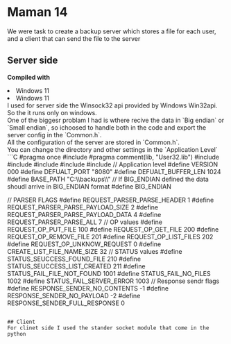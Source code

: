 # Maman 14
We were task to create a backup server which stores a file for each user, and a client that can send the file to the server
## Server side
<b>Compiled with</b>
<li>Windows 11</li>
<li>Windows 11</li>
I used for server side the Winsock32 api provided by Windows Win32api.<br>
So the it runs only on windows.<br>
One of the biggesr problam I had is wthere recive the data in `Big endian` or `Small endian`, so ichoosed to handle both in the code and export the server config in the `Common.h`.<br>
All the configuration of the server are stored in `Common.h`.<br>
You can change the directory and other settings in the `Application Level`
```C
#pragma once
#include <windows.h>
#pragma comment(lib, "User32.lib")
#include <string>
#include <algorithm>
#include <iostream>
#include <list>
#include <vector>
// Application level
#define VERSION 000
#define DEFUALT_PORT "8080"
#define DEFUALT_BUFFER_LEN 1024
#define BASE_PATH "C:\\backups\\"
// If BIG_ENDIAN defined the data shoudl arrive in BIG_ENDIAN format
#define BIG_ENDIAN

// PARSER FLAGS
#define REQUEST_PARSER_PARSE_HEADER 1
#define REQUEST_PARSER_PARSE_PAYLOAD_SIZE 2
#define REQUEST_PARSER_PARSE_PAYLOAD_DATA 4
#define REQUEST_PARSER_PARSE_ALL 7
// OP values
#define REQUEST_OP_PUT_FILE 100
#define REQUEST_OP_GET_FILE 200
#define REQUEST_OP_REMOVE_FILE 201
#define REQUEST_OP_LIST_FILES 202
#define REQUEST_OP_UNKNOW_REQUEST 0
#define CREATE_LIST_FILE_NAME_SIZE 32
// STATUS values
#define STATUS_SEUCCESS_FOUND_FILE 210
#define STATUS_SEUCCESS_LIST_CREATED 211
#define STATUS_FAIL_FILE_NOT_FOUND 1001
#define STATUS_FAIL_NO_FILES 1002
#define STATUS_FAIL_SERVER_ERROR 1003
// Response sendr flags
#define RESPONSE_SENDER_NO_CONTENTS -1
#define RESPONSE_SENDER_NO_PAYLOAD -2
#define RESPONSE_SENDER_FULL_RESPONSE 0
```

## Client
For clinet side I used the stander socket module that come in the python